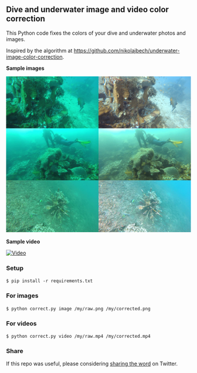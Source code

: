 ## Dive and underwater image and video color correction

This Python code fixes the colors of your dive and underwater photos and images.

Inspired by the algorithm at https://github.com/nikolajbech/underwater-image-color-correction.

**Sample images**

![Example](./example.jpg)

**Sample video**

[![Video](https://img.youtube.com/vi/NEpl41-LMBs/0.jpg)](https://www.youtube.com/watch?v=NEpl41-LMBs)


### Setup
```
$ pip install -r requirements.txt
```


### For images
```
$ python correct.py image /my/raw.png /my/corrected.png
```

### For videos
```
$ python correct.py video /my/raw.mp4 /my/corrected.mp4
```

### Share
If this repo was useful, please considering [sharing the word](https://twitter.com/intent/tweet?url=https://github.com/bornfree/dive-color-correction&text=Correct%20your%20dive%20footage%20with%20Python%20#scuba%20#gopro%20#python%20#opencv) on Twitter.
